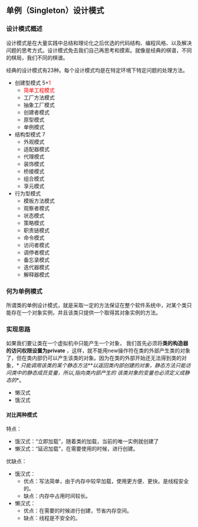 ## 单例（Singleton）设计模式

### 设计模式概述

设计模式是在大量实践中总结和理论化之后优选的代码结构、编程风格、以及解决问题的思考方式。设计模式免去我们自己再思考和摸索。就像是经典的棋谱，不同的棋局，我们不同的棋谱。

经典的设计模式有23种。每个设计模式均是在特定环境下特定问题的处理方法。

* 创建型模式 5+<span style='color: red'>1</span>
    * <span style='color: red'>简单工程模式</span>
    * 工厂方法模式
    * 抽象工厂模式
    * 创建者模式
    * 原型模式
    * 单例模式
* 结构型模式 7
    * 外观模式
    * 适配器模式
    * 代理模式
    * 装饰模式
    * 桥接模式
    * 组合模式
    * 享元模式
* 行为型模式
    * 模板方法模式
    * 观察者模式
    * 状态模式
    * 策略模式
    * 职责链模式
    * 命令模式
    * 访问者模式
    * 调停者模式
    * 备忘录模式
    * 迭代器模式
    * 解释器模式

### 何为单例模式

所谓类的单例设计模式，就是采取一定的方法保证在整个软件系统中，对某个类只能存在一个对象实例，并且该类只提供一个取得其对象实例的方法。

### 实现思路

如果我们要让类在一个虚拟机中只能产生一个对象， 我们首先必须将**类的构造器的访问权限设置为private**
，这样，就不能用new操作符在类的外部产生类的对象了，但在类内部仍可以产生该类的对象。因为在类的外部开始还无法得到类的对象，*
*只能调用该类的某个静态方法**以返回类内部创建的对象，静态方法只能访问类中的静态成员变量，所以,指向类内部产生的*
*该类对象的变量也必须定义成静态的**。

* 懒汉式
* 饿汉式

#### 对比两种模式

特点：

* 饿汉式：“立即加载”，随着类的加载，当前的唯一实例就创建了
* 懒汉式：“延迟加载”，在需要使用的时候，进行创建。

优缺点：

* 饿汉式：
    * 优点：写法简单，由于内存中较早加载，使用更方便、更快。是线程安全的。
    * 缺点：内存中占用时间较长。
* 懒汉式：
    * 优点：在需要的时候进行创建，节省内存空间。
    * 缺点：线程是不安全的。





